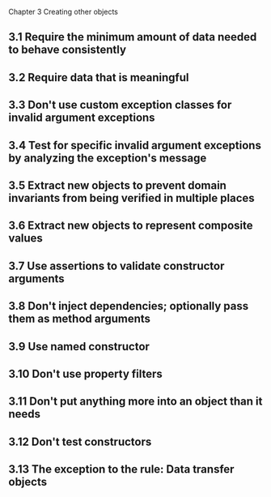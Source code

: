 Chapter 3 Creating other objects



## 3.1 Require the minimum amount of data needed to behave consistently



## 3.2 Require data that is meaningful



## 3.3 Don't use custom exception classes for invalid argument exceptions



## 3.4 Test for specific invalid argument exceptions by analyzing the exception's message



## 3.5 Extract new objects to prevent domain invariants from being verified in multiple places



## 3.6 Extract new objects to represent composite values



## 3.7 Use assertions to validate constructor arguments



## 3.8 Don't inject dependencies; optionally pass them as method arguments



## 3.9 Use named constructor



## 3.10 Don't use property filters



## 3.11 Don't put anything more into an object than it needs



## 3.12 Don't test constructors



## 3.13 The exception to the rule: Data transfer objects



